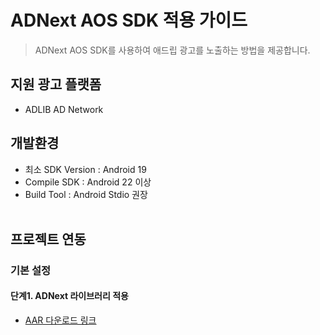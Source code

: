 # ADNext AOS SDK 적용 가이드
> ADNext AOS SDK를 사용하여 애드립 광고를 노출하는 방법을 제공합니다.<br>


## 지원 광고 플랫폼
- ADLIB AD Network


## 개발환경
- 최소 SDK Version : Android 19
- Compile SDK : Android 22 이상
- Build Tool : Android Stdio 권장
<br><br>

## 프로젝트 연동

### 기본 설정

#### 단계1. ADNext 라이브러리 적용
* [AAR 다운로드 링크](../AAR)
